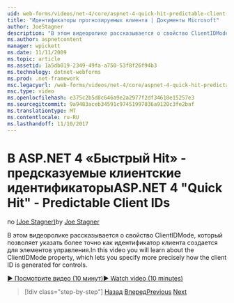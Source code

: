 ```yaml
---
uid: web-forms/videos/net-4/core/aspnet-4-quick-hit-predictable-client-ids
title: "Идентификаторы прогнозируемых клиента | Документы Microsoft"
author: JoeStagner
description: "В этом видеоролике рассказывается о свойство ClientIDMode, который позволяет указать более точно как идентификатор клиента создается для элементов управления."
ms.author: aspnetcontent
manager: wpickett
ms.date: 11/11/2009
ms.topic: article
ms.assetid: 1a5db019-2349-49fa-a750-53f8f26f94b3
ms.technology: dotnet-webforms
ms.prod: .net-framework
msc.legacyurl: /web-forms/videos/net-4/core/aspnet-4-quick-hit-predictable-client-ids
msc.type: video
ms.openlocfilehash: e375c2b5d8c646a9e2a2977f2df34618e15257e3
ms.sourcegitcommit: 9a9483aceb34591c97451997036a9120c3fe2baf
ms.translationtype: MT
ms.contentlocale: ru-RU
ms.lasthandoff: 11/10/2017
---
```

<a name="aspnet-4-quick-hit---predictable-client-ids"></a><span data-ttu-id="97640-103">В ASP.NET 4 «Быстрый Hit» - предсказуемые клиентские идентификаторы</span><span class="sxs-lookup"><span data-stu-id="97640-103">ASP.NET 4 "Quick Hit" - Predictable Client IDs</span></span>
====================
<span data-ttu-id="97640-104">по [(Joe Stagner)](https://github.com/JoeStagner)</span><span class="sxs-lookup"><span data-stu-id="97640-104">by [Joe Stagner](https://github.com/JoeStagner)</span></span>

<span data-ttu-id="97640-105">В этом видеоролике рассказывается о свойство ClientIDMode, который позволяет указать более точно как идентификатор клиента создается для элементов управления.</span><span class="sxs-lookup"><span data-stu-id="97640-105">In this video you will learn about the ClientIDMode property, which lets you specify more precisely how the client ID is generated for controls.</span></span> 

[<span data-ttu-id="97640-106">&#9654; Посмотрите видео (10 минут)</span><span class="sxs-lookup"><span data-stu-id="97640-106">&#9654; Watch video (10 minutes)</span></span>](https://channel9.msdn.com/Blogs/ASP-NET-Site-Videos/aspnet-4-quick-hit-predictable-client-ids)

>[!div class="step-by-step"]
<span data-ttu-id="97640-107">[Назад](aspnet-4-quick-hit-clean-webconfig-files.md)
[Вперед](aspnet-4-quick-hit-the-htmlencoder-utility-method.md)</span><span class="sxs-lookup"><span data-stu-id="97640-107">[Previous](aspnet-4-quick-hit-clean-webconfig-files.md)
[Next](aspnet-4-quick-hit-the-htmlencoder-utility-method.md)</span></span>
